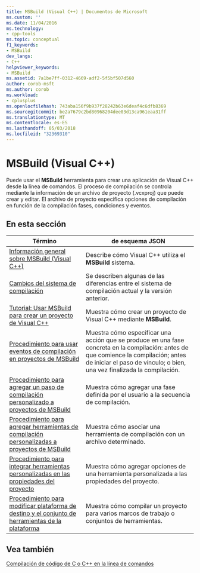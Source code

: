 ```yaml
---
title: MSBuild (Visual C++) | Documentos de Microsoft
ms.custom: ''
ms.date: 11/04/2016
ms.technology:
- cpp-tools
ms.topic: conceptual
f1_keywords:
- MSBuild
dev_langs:
- C++
helpviewer_keywords:
- MSBuild
ms.assetid: 7a1be7ff-0312-4669-adf2-5f5bf507d560
author: corob-msft
ms.author: corob
ms.workload:
- cplusplus
ms.openlocfilehash: 743aba156f9b937f28242b63e6deaf4c6dfb8369
ms.sourcegitcommit: be2a7679c2bd80968204dee03d13ca961eaa31ff
ms.translationtype: MT
ms.contentlocale: es-ES
ms.lasthandoff: 05/03/2018
ms.locfileid: "32369310"
---
```

# <a name="msbuild-visual-c"></a>MSBuild (Visual C++)
Puede usar el **MSBuild** herramienta para crear una aplicación de Visual C++ desde la línea de comandos. El proceso de compilación se controla mediante la información de un archivo de proyecto (.vcxproj) que puede crear y editar. El archivo de proyecto especifica opciones de compilación en función de la compilación fases, condiciones y eventos.  
  
## <a name="in-this-section"></a>En esta sección  
  
|Término|de esquema JSON|  
|----------|----------------|  
|[Información general sobre MSBuild (Visual C++)](../build/msbuild-visual-cpp-overview.md)|Describe cómo Visual C++ utiliza el **MSBuild** sistema.|  
|[Cambios del sistema de compilación](../build/build-system-changes.md)|Se describen algunas de las diferencias entre el sistema de compilación actual y la versión anterior.|  
|[Tutorial: Usar MSBuild para crear un proyecto de Visual C++](../build/walkthrough-using-msbuild-to-create-a-visual-cpp-project.md)|Muestra cómo crear un proyecto de Visual C++ mediante **MSBuild**.|  
|[Procedimiento para usar eventos de compilación en proyectos de MSBuild](../build/how-to-use-build-events-in-msbuild-projects.md)|Muestra cómo especificar una acción que se produce en una fase concreta en la compilación: antes de que comience la compilación; antes de iniciar el paso de vínculo; o bien, una vez finalizada la compilación.|  
|[Procedimiento para agregar un paso de compilación personalizado a proyectos de MSBuild](../build/how-to-add-a-custom-build-step-to-msbuild-projects.md)|Muestra cómo agregar una fase definida por el usuario a la secuencia de compilación.|  
|[Procedimiento para agregar herramientas de compilación personalizadas a proyectos de MSBuild](../build/how-to-add-custom-build-tools-to-msbuild-projects.md)|Muestra cómo asociar una herramienta de compilación con un archivo determinado.|  
|[Procedimiento para integrar herramientas personalizadas en las propiedades del proyecto](../build/how-to-integrate-custom-tools-into-the-project-properties.md)|Muestra cómo agregar opciones de una herramienta personalizada a las propiedades del proyecto.|  
|[Procedimiento para modificar plataforma de destino y el conjunto de herramientas de la plataforma](../build/how-to-modify-the-target-framework-and-platform-toolset.md)|Muestra cómo compilar un proyecto para varios marcos de trabajo o conjuntos de herramientas.|  
  
## <a name="see-also"></a>Vea también  
 [Compilación de código de C o C++ en la línea de comandos](../build/building-on-the-command-line.md)